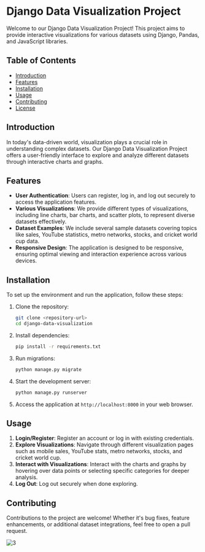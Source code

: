 # Django Data Visualization Project

Welcome to our Django Data Visualization Project! This project aims to provide interactive visualizations for various datasets using Django, Pandas, and JavaScript libraries.

## Table of Contents

- [Introduction](#introduction)
- [Features](#features)
- [Installation](#installation)
- [Usage](#usage)
- [Contributing](#contributing)
- [License](#license)

## Introduction

In today's data-driven world, visualization plays a crucial role in understanding complex datasets. Our Django Data Visualization Project offers a user-friendly interface to explore and analyze different datasets through interactive charts and graphs.

## Features

- **User Authentication**: Users can register, log in, and log out securely to access the application features.
- **Various Visualizations**: We provide different types of visualizations, including line charts, bar charts, and scatter plots, to represent diverse datasets effectively.
- **Dataset Examples**: We include several sample datasets covering topics like sales, YouTube statistics, metro networks, stocks, and cricket world cup data.
- **Responsive Design**: The application is designed to be responsive, ensuring optimal viewing and interaction experience across various devices.

## Installation

To set up the environment and run the application, follow these steps:

1. Clone the repository:
    ```bash
    git clone <repository-url>
    cd django-data-visualization
    ```

2. Install dependencies:
    ```bash
    pip install -r requirements.txt
    ```

3. Run migrations:
    ```bash
    python manage.py migrate
    ```

4. Start the development server:
    ```bash
    python manage.py runserver
    ```

5. Access the application at `http://localhost:8000` in your web browser.

## Usage

1. **Login/Register**: Register an account or log in with existing credentials.
2. **Explore Visualizations**: Navigate through different visualization pages such as mobile sales, YouTube stats, metro networks, stocks, and cricket world cup.
3. **Interact with Visualizations**: Interact with the charts and graphs by hovering over data points or selecting specific categories for deeper analysis.
4. **Log Out**: Log out securely when done exploring.

## Contributing

Contributions to the project are welcome! Whether it's bug fixes, feature enhancements, or additional dataset integrations, feel free to open a pull request.

![3](https://github.com/Sandesh-Pol/Data-Analysis/assets/135794224/8b8376ff-043d-4eaa-bb46-b92887c4c56c)

